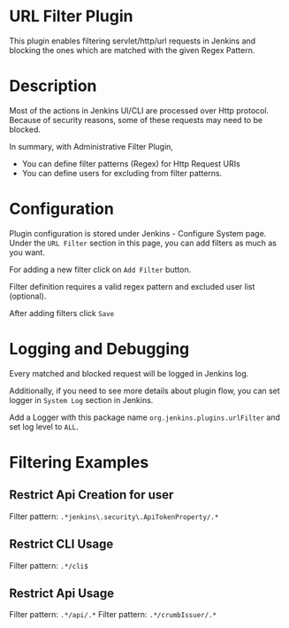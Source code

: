 URL Filter Plugin
====================================

This plugin enables filtering servlet/http/url requests in Jenkins and blocking the ones which are matched with the given Regex Pattern.

# Description
Most of the actions in Jenkins UI/CLI are processed over Http protocol. 
Because of security reasons, some of these requests may need to be blocked.

In summary, with Administrative Filter Plugin,
-   You can define filter patterns (Regex) for Http Request URIs
-   You can define users for excluding from filter patterns.

# Configuration
Plugin configuration is stored under Jenkins - Configure System page.
Under the ```URL Filter``` section in this page, you can add filters as much as you want.

For adding a new filter click on ```Add Filter``` button.

Filter definition requires a valid regex pattern and excluded user list (optional).

After adding filters click ```Save```

# Logging and Debugging
Every matched and blocked request will be logged in Jenkins log.

Additionally, if you need to see more details about plugin flow, you can set logger in ```System Log``` section in Jenkins.

Add a Logger with this package name ```org.jenkins.plugins.urlFilter``` and set log level to ```ALL```.

# Filtering Examples

## Restrict Api Creation for user
Filter pattern: ```.*jenkins\.security\.ApiTokenProperty/.*```

## Restrict CLI Usage 
Filter pattern: ```.*/cli$```

## Restrict Api Usage
Filter pattern: ```.*/api/.*```
Filter pattern: ```.*/crumbIssuer/.*```